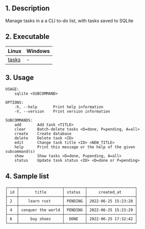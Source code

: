## 1. Description

Manage tasks in a a CLI to-do list, with tasks saved to SQLite

## 2. Executable

|Linux|Windows|
|--|--|
|[tasks](./tasks)|-|

## 3. Usage


    USAGE:
        sqlite <SUBCOMMAND>

    OPTIONS:
        -h, --help       Print help information
        -V, --version    Print version information

    SUBCOMMANDS:
        add       Add task <TITLE>
        clear     Batch-delete tasks <D=done, P=pending, A=all>
        create    Create database
        delete    Delete task <ID>
        edit      Change task title <ID> <NEW_TITLE>
        help      Print this message or the help of the given subcommand(s)
        show      Show tasks <D=done, P=pending, A=all>
        status    Update task status <ID> <D=done or P=pending>


## 4. Sample list

    ┌────┬───────────────────┬─────────┬─────────────────────┐
    │ id │       title       │ status  │     created_at      │
    ├────┼───────────────────┼─────────┼─────────────────────┤
    │ 2  │    learn rust     │ PENDING │ 2022-06-25 15:23:28 │
    ├────┼───────────────────┼─────────┼─────────────────────┤
    │ 4  │ conquer the world │ PENDING │ 2022-06-25 15:23:29 │
    ├────┼───────────────────┼─────────┼─────────────────────┤
    │ 6  │     buy shoes     │  DONE   │ 2022-06-25 17:32:42 │
    └────┴───────────────────┴─────────┴─────────────────────┘